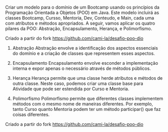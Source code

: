 Criar um modelo para o domínio de um Bootcamp usando os princípios da Programação Orientada a Objetos (POO) em Java. Este modelo incluirá as classes Bootcamp, Cursso, Mentoria, Dev, Conteudo, e Main, cada uma com atributos e métodos apropriados. A seguir, vamos aplicar os quatro pilares da POO: Abstração, Encapsulamento, Herança, e Polimorfismo.

Criado a partir do fork https://github.com/cami-la/desafio-poo-dio


1. Abstração
Abstração envolve a identificação dos aspectos essenciais do domínio e a criação de classes que representem esses aspectos.

2. Encapsulamento
Encapsulamento envolve esconder a implementação interna e expor apenas o necessário através de métodos públicos.

3. Herança
Herança permite que uma classe herde atributos e métodos de outra classe. Neste caso, podemos criar uma classe base para Atividade que pode ser estendida por Curso e Mentoria.

4. Polimorfismo
Polimorfismo permite que diferentes classes implementem métodos com o mesmo nome de maneiras diferentes. Por exemplo, tanto Curso quanto Mentoria podem ter um método participar() que faz coisas diferentes.

Criado a partir do fork https://github.com/cami-la/desafio-poo-dio

